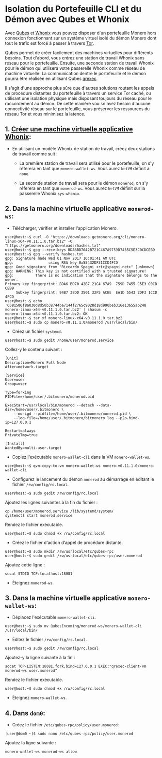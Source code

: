 # Isolation du Portefeuille CLI et du Démon avec Qubes et Whonix

Avec [Qubes](https://qubes-os.org) et [Whonix](https://whonix.org) vous pouvez disposer d'un portefeuille Monero hors connexion fonctionnant sur un système virtuel isolé du démon Monero dont tout le trafic est forcé à passer à travers [Tor](https://torproject.org).

Qubes permet de créer facilement des machines virtuelles pour différents besoins. Tout d'abord, vous crérez une station de travail Whonix sans réseau pour le portefeuille. Ensuite, une seconde station de travail Whonix pour le démon qui utilisera votre passerelle Whonix comme réseau de machine virtuelle. La communication dentre le portefeuille et le démon pourra être réalisée en utilisant Qubes [qrexec](https://www.qubes-os.org/doc/qrexec3/).

Il s'agit d'une approche plus sûre que d'autres solutions routant les appels de procédure distantes du portefeuille à travers un service Tor caché, ou utilisant une isolation physique mais disposant toujours du réseau pour le raccordement au démon. De cette manière vou sn'avez besoin d'aucune connectivité réseau sur le portefeuille, vous préserver les ressources du réseau Tor et vous minimisez la latence.


## 1. [Créer une machine virtuelle applicative Whonix](https://www.whonix.org/wiki/Qubes/Install):

+ En utilisant un modèle Whonix de station de travail, créez deux stations de travail comme suit :

  - La première station de travail sera utilisé pour le portefeuille, on s'y réfèrera en tant que `monero-wallet-ws`. Vous aurez `NetVM` définit à `none`.

  - La seconde station de travail sera pour le démon `monerod`, on s'y réfèrera en tant que `monerod-ws`. Vous aurez `NetVM` définit sur la passerelle Whonix `sys-whonix`.

## 2. Dans la machine virtuelle applicative `monerod-ws`:

+ Télécharger, vérifier et installer l'application Monero.

```
user@host:~$ curl -O "https://downloads.getmonero.org/cli/monero-linux-x64-v0.11.1.0.tar.bz2" -O "https://getmonero.org/downloads/hashes.txt"
user@host:~$ gpg --recv-keys BDA6BD7042B721C467A9759D7455C5E3C0CDCEB9
user@host:~$ gpg --verify hashes.txt
gpg: Signature made Wed 01 Nov 2017 10:01:41 AM UTC
gpg:                using RSA key 0x55432DF31CCD4FCD
gpg: Good signature from "Riccardo Spagni <ric@spagni.net>" [unknown]
gpg: WARNING: This key is not certified with a trusted signature!
gpg:          There is no indication that the signature belongs to the owner.
Primary key fingerprint: BDA6 BD70 42B7 21C4 67A9  759D 7455 C5E3 C0CD CEB9
     Subkey fingerprint: 94B7 38DD 3501 32F5 ACBE  EA1D 5543 2DF3 1CCD 4FCD
user@host:~$ echo '6581506f8a030d8d50b38744ba7144f2765c9028d18d990beb316e13655ab248  monero-linux-x64-v0.11.1.0.tar.bz2' | shasum -c
monero-linux-x64-v0.11.1.0.tar.bz2: OK
user@host:~$ tar xf monero-linux-x64-v0.11.1.0.tar.bz2
user@host:~$ sudo cp monero-v0.11.1.0/monerod /usr/local/bin/
```
+ Créez un fichier `systemd`.

```
user@host:~$ sudo gedit /home/user/monerod.service
```

Collez-y le contenu suivant :

```
[Unit]
Description=Monero Full Node
After=network.target

[Service]
User=user
Group=user

Type=forking
PIDFile=/home/user/.bitmonero/monerod.pid

ExecStart=/usr/local/bin/monerod --detach --data-dir=/home/user/.bitmonero \
    --no-igd --pidfile=/home/user/.bitmonero/monerod.pid \
    --log-file=/home/user/.bitmonero/bitmonero.log --p2p-bind-ip=127.0.0.1

Restart=always
PrivateTmp=true

[Install]
WantedBy=multi-user.target
```

+ Copiez l'exécutable `monero-wallet-cli` dans la VM `monero-wallet-ws`.

```
user@host:~$ qvm-copy-to-vm monero-wallet-ws monero-v0.11.1.0/monero-wallet-cli
```

+ Configurez le lancement du démon `monerod` au démarrage en éditant le fichier `/rw/config/rc.local`.

```
user@host:~$ sudo gedit /rw/config/rc.local
```

Ajoutez les lignes suivantes à la fin du fichier :

```
cp /home/user/monerod.service /lib/systemd/system/
systemctl start monerod.service
```

Rendez le fichier exécutable.

```
user@host:~$ sudo chmod +x /rw/config/rc.local
```

+ Créez le fichier d'action d'appel de procédure distante.

```
user@host:~$ sudo mkdir /rw/usrlocal/etc/qubes-rpc
user@host:~$ sudo gedit /rw/usrlocal/etc/qubes-rpc/user.monerod
```

Ajoutez cette ligne :

```
socat STDIO TCP:localhost:18081
```

+ Éteignez `monerod-ws`.

## 3. Dans la machine virtuelle applicative `monero-wallet-ws`:

+ Déplacez l'exécutable `monero-wallet-cli`.

```
user@host:~$ sudo mv QubesIncoming/monerod-ws/monero-wallet-cli /usr/local/bin/
```

+ Éditez le fichier `/rw/config/rc.local`.

```
user@host:~$ sudo gedit /rw/config/rc.local
```

Ajoutez-y la ligne suivante à la fin :

```
socat TCP-LISTEN:18081,fork,bind=127.0.0.1 EXEC:"qrexec-client-vm monerod-ws user.monerod"
```

Rendez le fichier exécutable.

```
user@host:~$ sudo chmod +x /rw/config/rc.local
```

+ Éteignez `monero-wallet-ws`.

## 4. Dans `dom0`:

+ Créez le fichier `/etc/qubes-rpc/policy/user.monerod`:

```
[user@dom0 ~]$ sudo nano /etc/qubes-rpc/policy/user.monerod
```

Ajoutez la ligne suivante :

```
monero-wallet-ws monerod-ws allow
```
